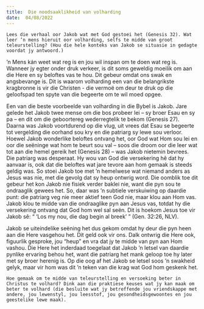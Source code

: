 ```yaml
---
title:  Die noodsaaklikheid van volharding
date:  04/08/2022
---
```


`Lees die verhaal oor Jakob wat met God gestoei het (Genesis 32). Wat leer ’n mens hieruit oor volharding, selfs te midde van groot teleurstelling? (Hou die hele konteks van Jakob se situasie in gedagte voordat jy antwoord.)`

’n Mens kán weet wat reg is en jou wil inspan om te doen wat reg is. Wanneer jy egter onder druk verkeer, is dit soms geweldig moeilik om aan die Here en sy beloftes vas te hou. Dit gebeur omdat ons swak en angsbevange is. Dit is waarom volharding een van die belangrikste kragbronne is vir die Christen - die vermoë om deur te druk op die geloofspad ten spyte van die begeerte om te wil moed opgee.

Een van die beste voorbeelde van volharding in die Bybel is Jakob. Jare gelede het Jakob twee mense om die bos probeer lei – sy broer Esau en sy pa – en dit om die geboortereg wederregtelik te bekom (Genesis 27). Daarna was Jakob voortdurend op die vlug, uit vrees dat Esau se begeerte tot vergelding die oorhand sou kry en die patriarg sy lewe sou verloor. Hoewel Jakob wonderlike beloftes ontvang het, oor God wat Hom sou lei en oor die seëninge wat hom te beurt sou val – soos die droom oor die leer wat tot aan die hemel gereik het (Genesis 28) – was Jakob nietemin bevrees. Die patriarg was desperaat. Hy wou van God die versekering hê dat hy aanvaar is, ook dat die beloftes wat jare tevore aan hom gemaak is steeds geldig was. So stoei Jakob toe met ’n hemelwese wat niemand anders as Jesus was nie, met die gevolg dat sy heup ontwrig word. Die oomblik toe dit gebeur het kon Jakob nie fisiek verder baklei nie, want die pyn sou te ondraaglik gewees het. So, daar was ’n subtiele verskuiwing op daardie punt: die patriarg veg nie meer aktief teen God nie, maar klou aan Hom vas. Jakob klou te midde van die ondraaglike pyn aan Jesus vas, totdat hy die versekering ontvang dat God hom wel sal seën. Dit is hoekom Jesus toe vir Jakob sê: “ ‘Los my nou, die dag begin al breek’ ” (Gen. 32:26, NLV).

Jakob se uiteindelike seëning het dus gekom omdat hy deur die pyn heen aan die Here vasgehou het. Dit geld ook vir ons. Dalk ontwrig die Here ook, figuurlik gesproke, jou “heup” en vra dat jy te midde van pyn aan Hom vashou. Die Here het inderdaad toegelaat dat Jakob ’n letsel van daardie pynlike ervaring behou het, want die patriarg het mank geloop toe hy later met sy broer herenig is. Op die oog af het Jakob se letsel soos ’n swakheid gelyk, maar vir hom was dit ’n teken van die krag wat God hom geskenk het.

`Hoe gemaak om te midde van teleurstelling en versoeking beter in Christus te volhard? Dink aan die praktiese keuses wat jy kan maak om beter te volhard (die besluite wat jy betreffende jou vriendskappe met andere, jou lewenstyl, jou leesstof, jou gesondheidsgewoontes en jou geestelike lewe maak).`